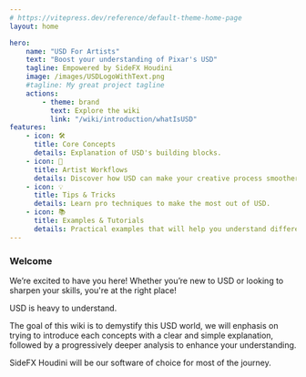 ```yaml
---
# https://vitepress.dev/reference/default-theme-home-page
layout: home

hero:
    name: "USD For Artists"
    text: "Boost your understanding of Pixar's USD"
    tagline: Empowered by SideFX Houdini
    image: /images/USDLogoWithText.png
    #tagline: My great project tagline
    actions:
        - theme: brand
          text: Explore the wiki
          link: "/wiki/introduction/whatIsUSD"
features:
    - icon: 🛠️
      title: Core Concepts
      details: Explanation of USD's building blocks.
    - icon: 🎨
      title: Artist Workflows
      details: Discover how USD can make your creative process smoother.
    - icon: 💡
      title: Tips & Tricks
      details: Learn pro techniques to make the most out of USD.
    - icon: 📚
      title: Examples & Tutorials
      details: Practical examples that will help you understand different concepts.
---
```


### Welcome

We’re excited to have you here! Whether you’re new to USD or looking to sharpen your skills, you're at the right place!

USD is heavy to understand.

The goal of this wiki is to demystify this USD world, we will enphasis on trying to introduce each concepts with a clear and simple explanation, followed by a progressively deeper analysis to enhance your understanding.

SideFX Houdini will be our software of choice for most of the journey.
